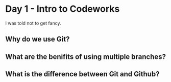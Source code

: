 # Day 1 - Intro to Codeworks 

I was told not to get fancy.

## Why do we use Git?

## What are the benifits of using multiple branches? 

## What is the difference between Git and Github?

